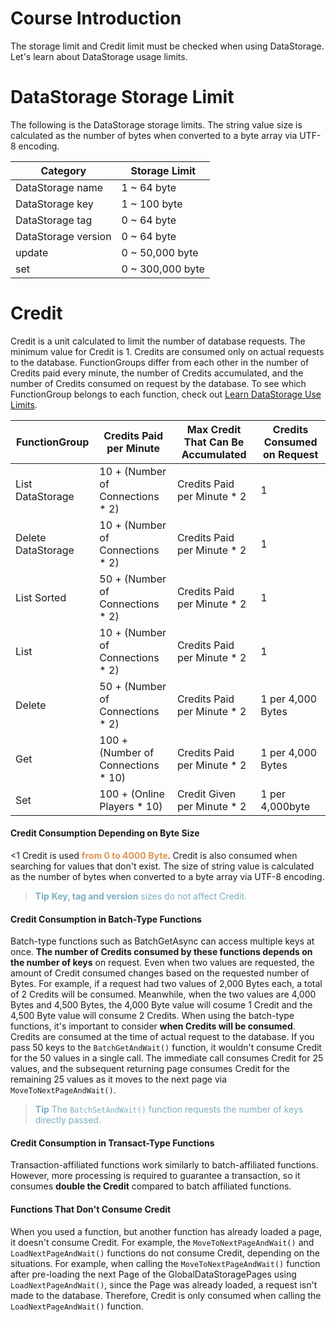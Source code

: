 # Course Introduction
The storage limit and Credit limit must be checked when using DataStorage. Let's learn about DataStorage usage limits.

# DataStorage Storage Limit
The following is the DataStorage storage limits. The string value size is calculated as the number of bytes when converted to a byte array via UTF-8 encoding. 

|Category | Storage Limit|
| --- | --- |
| DataStorage name| 1 ~ 64 byte | 
| DataStorage key| 1 ~ 100 byte |  
| DataStorage tag| 0 ~ 64 byte |
| DataStorage version | 0 ~ 64 byte |
| update |0 ~ 50,000 byte |
| set | 0 ~ 300,000 byte |

# Credit
Credit is a unit calculated to limit the number of database requests. The minimum value for Credit is 1. Credits are consumed only on actual requests to the database. 
FunctionGroups differ from each other in the number of Credits paid every minute, the number of Credits accumulated, and the number of Credits consumed on request by the database. To see which FunctionGroup belongs to each function, check out [Learn DataStorage Use Limits](/docs?postId=1044{"target":"_self"}).

FunctionGroup| Credits Paid per Minute  | Max Credit That Can Be Accumulated | Credits Consumed on Request  |
| --- | --- | --- | --- |
| List DataStorage | 10 + (Number of Connections * 2) | Credits Paid per Minute * 2 | 1 |
| Delete DataStorage |10 + (Number of Connections * 2)  | Credits Paid per Minute * 2 | 1 |
| List Sorted | 50 + (Number of Connections * 2) | Credits Paid per Minute * 2 | 1 |
| List | 10 + (Number of Connections * 2) |  Credits Paid per Minute * 2|1  |
| Delete |  50 + (Number of Connections * 2)| Credits Paid per Minute * 2 | 1 per 4,000 Bytes |
| Get| 100 + (Number of Connections * 10) | Credits Paid per Minute * 2 |  1 per 4,000 Bytes |
| Set| 100 + (Online Players * 10) | Credit Given per Minute * 2 |   1 per 4,000byte |

#### Credit Consumption Depending on Byte Size
<1 Credit is used <span style="color: #dc9656">**from 0 to 4000 Byte**</span>. Credit is also consumed when searching for values that don't exist. 
The size of string value is calculated as the number of bytes when converted to a byte array via UTF-8 encoding.

><span style="color: #7cafc2">**Tip**
> **Key, tag and version** sizes do not affect Credit.</span>

#### Credit Consumption in Batch-Type Functions
Batch-type functions such as BatchGetAsync can access multiple keys at once. **The number of Credits consumed by these functions depends on the number of keys** on request.
Even when two values are requested, the amount of Credit consumed changes based on the requested number of Bytes. For example, if a request had two values of 2,000 Bytes each, a total of 2 Credits will be consumed. Meanwhile, when the two values are 4,000 Bytes and 4,500 Bytes, the 4,000 Byte value will cosume 1 Credit and the 4,500 Byte value will consume 2 Credits.
When using the batch-type functions, it's important to consider **when Credits will be consumed**. Credits are consumed at the time of actual request to the database. If you pass 50 keys to the `BatchGetAndWait()` function, it wouldn't consume Credit for the 50 values in a single call. The immediate call consumes Credit for 25 values, and the subsequent returning page consumes Credit for the remaining 25 values as it moves to the next page via `MoveToNextPageAndWait()`. 

><span style="color: #7cafc2">**Tip**
> The `BatchSetAndWait()` function requests the number of keys directly passed.</span>

#### Credit Consumption in Transact-Type Functions
Transaction-affiliated functions work similarly to batch-affiliated functions. However, more processing is required to guarantee a transaction, so it consumes **double the Credit** compared to batch affiliated functions.

#### Functions That Don't Consume Credit
When you used a function, but another function has already loaded a page, it doesn't consume Credit. For example, the `MoveToNextPageAndWait()` and `LoadNextPageAndWait()` functions do not consume Credit, depending on the situations. 
For example, when calling the `MoveToNextPageAndWait()` function after pre-loading the next Page of the GlobalDataStoragePages using `LoadNextPageAndWait()`, since the Page was already loaded, a request isn't made to the database. Therefore, Credit is only consumed when calling the `LoadNextPageAndWait()` function. 